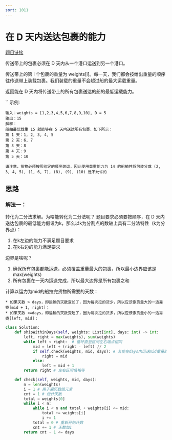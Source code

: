 ```yaml
---
sort: 1011
---
```

# 在 D 天内送达包裹的能力

[题目链接](https://leetcode-cn.com/problems/capacity-to-ship-packages-within-d-days/)

传送带上的包裹必须在 D 天内从一个港口运送到另一个港口。

传送带上的第 i 个包裹的重量为 weights[i]。每一天，我们都会按给出重量的顺序往传送带上装载包裹。我们装载的重量不会超过船的最大运载重量。

返回能在 D 天内将传送带上的所有包裹送达的船的最低运载能力。

``
示例:
```
输入：weights = [1,2,3,4,5,6,7,8,9,10], D = 5
输出：15
解释：
船舶最低载重 15 就能够在 5 天内送达所有包裹，如下所示：
第 1 天：1, 2, 3, 4, 5
第 2 天：6, 7
第 3 天：8
第 4 天：9
第 5 天：10

请注意，货物必须按照给定的顺序装运，因此使用载重能力为 14 的船舶并将包装分成 (2, 3, 4, 5), (1, 6, 7), (8), (9), (10) 是不允许的
```


## 思路

### 解法一：
转化为二分法求解。为啥能转化为二分法呢？
题目要求必须要按顺序，在 D 天内送达包裹的最低能力假设为k，那么以k为分割点的数轴上具有二分法特性（k为分界点）：
1. 在k左边的能力不满足题目要求
2. 在k右边的能力满足要求

边界是啥呢？

1. 确保所有包裹都能运送，必须覆盖重量最大的包裹，所以最小边界应该是max(weights)
2. 所有包裹在一天内运送完成，所以最大边界是所有包裹之和

计算以运力为mid的船拉完货物所需要的天数：

    * 如果天数 > days，即运输的天数变长了，因为每次拉的货少，所以应该像货量大的一边靠拢[mid + 1, right]；
    * 如果天数 <=days，即运输的天数变短了，因为每次拉的货多，所以应该像货量小的一边靠拢[left, mid]；

```python
class Solution:
    def shipWithinDays(self, weights: List[int], days: int) -> int:
        left, right = max(weights), sum(weights)
        while left < right:  # 循环直至区间左右端点相同
            mid = left + (right - left) // 2
            if self.check(weights, mid, days): # 若能在days内运送mid重量的包裹
                right = mid
            else:
                left = mid + 1
        return right # 左右区间值相等

    def check(self, weights, mid, days):
        n = len(weights)
        i = 1 # 用于遍历数组元素
        cnt = 1 # 统计天数
        total = weights[0]
        while i < n:
            while i < n and total + weights[i] <= mid:
                total += weights[i]
                i += 1
            total = 0 # 重新开始计数
            cnt += 1 # 天数加1
        return cnt - 1 <= days
```

